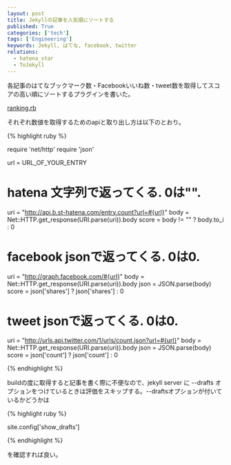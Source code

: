 ```yaml
---
layout: post
title: Jekyllの記事を人気順にソートする
published: True
categories: ['tech']
tags: ['Engineering']
keywords: Jekyll, はてな, facebook, twitter
relations:
  - hatena_star
  - ToJekyll
---
```


各記事のはてなブックマーク数・Facebookいいね数・tweet数を取得してスコアの高い順にソートするプラグインを書いた。

[ranking.rb](https://github.com/Mrk1869/source-mrk1869.github.com/blob/master/_plugins/ranking.rb)

それぞれ数値を取得するためのapiと取り出し方は以下のとおり。

{% highlight ruby %}

require 'net/http'
require 'json'

url = URL_OF_YOUR_ENTRY

# hatena 文字列で返ってくる. 0は"".
uri = "http://api.b.st-hatena.com/entry.count?url=#{url}"
body = Net::HTTP.get_response(URI.parse(uri)).body
score = body != "" ? body.to_i : 0

# facebook jsonで返ってくる. 0は0.
uri = "http://graph.facebook.com/#{url}"
body = Net::HTTP.get_response(URI.parse(uri)).body
json = JSON.parse(body)
score = json['shares'] ? json['shares'] : 0

# tweet jsonで返ってくる. 0は0.
uri = "http://urls.api.twitter.com/1/urls/count.json?url=#{url}"
body = Net::HTTP.get_response(URI.parse(uri)).body
json = JSON.parse(body)
score = json['count'] ? json['count'] : 0

{% endhighlight %}

buildの度に取得すると記事を書く際に不便なので、jekyll server に --drafts オプションをつけているときは評価をスキップする。--draftsオプションが付いているかどうかは

{% highlight ruby %}

site.config['show_drafts']

{% endhighlight %}

を確認すれば良い。
